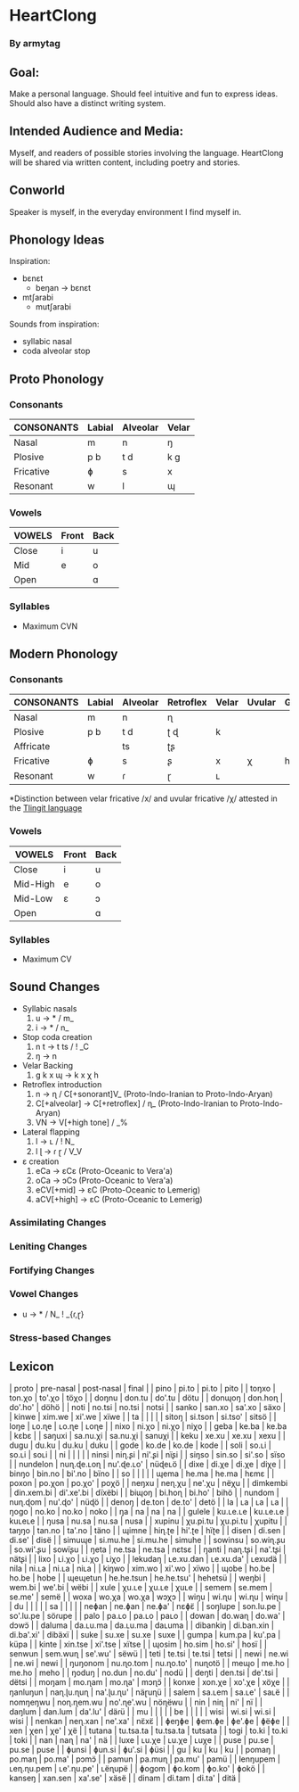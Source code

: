 # HeartClong

### By armytag

## Goal:

Make a personal language.  Should feel intuitive and fun to express ideas.  Should also have a distinct writing system.

## Intended Audience and Media:

Myself, and readers of possible stories involving the language.  HeartClong will be shared via written content, including poetry and stories.

## Conworld

Speaker is myself, in the everyday environment I find myself in.

## Phonology Ideas

Inspiration:
- bɛnɛt
    - beŋan → bɛnɛt
- mtʃarabi
    - mutʃarabi

Sounds from inspiration:
- syllabic nasal
- coda alveolar stop

## Proto Phonology

### Consonants

| CONSONANTS | Labial | Alveolar | Velar |
|---         |---     |---       |---    |
| Nasal      | m      | n        | ŋ     |
| Plosive    | p b    | t d      | k g   |
| Fricative  | ɸ      | s        | x     |
| Resonant   | w      | l        | ɰ     |

### Vowels

| VOWELS | Front | Back |
|---     |---    |---   |
| Close  | i     | u    |
| Mid    | e     | o    |
| Open   |       | ɑ    |

### Syllables

- Maximum CVN

## Modern Phonology

### Consonants

| CONSONANTS | Labial | Alveolar | Retroflex | Velar | Uvular | Glottal |
|---         |---     |---       |---        |---    |---     |---      |
| Nasal      | m      | n        | ɳ         |       |        |         |
| Plosive    | p b    | t d      | ʈ ɖ       | k     |        |         |
| Affricate  |        | ts       | ʈʂ        |       |        |         |
| Fricative  | ɸ      | s        | ʂ         | x     | χ      | h       |
| Resonant   | w      | ɾ        | ɽ         | ʟ     |        |         |

*Distinction between velar fricative /x/ and uvular fricative /χ/ attested in the [Tlingit language](https://en.wikipedia.org/wiki/Tlingit_language#Consonants)

### Vowels

| VOWELS   | Front | Back |
|---       |---    |---   |
| Close    | i     | u    |
| Mid-High | e     | o    |
| Mid-Low  | ɛ     | ɔ    |
| Open     |       | ɑ    |

### Syllables

- Maximum CV

## Sound Changes

- Syllabic nasals
    1. u → \* / m\_
    1. i → \* / n\_
- Stop coda creation
    1. n t → t ts / ! \_C
    1. ŋ → n
- Velar Backing
    1. g k x ɰ → k x χ h
- Retroflex introduction
    1. n → ɳ / C[+sonorant]V\_ (Proto-Indo-Iranian to Proto-Indo-Aryan)
    1. C[+alveolar] → C[+retroflex] / ɳ\_ (Proto-Indo-Iranian to Proto-Indo-Aryan)
    1. VN → V[+high tone] / \_%
- Lateral flapping
    1. l → ʟ / ! N\_
    1. l ɭ → ɾ ɽ / V\_V
- ɛ creation
    1. eCa → ɛCɛ (Proto-Oceanic to Vera'a)
    1. oCa → ɔCɔ (Proto-Oceanic to Vera'a)
    1. eCV[+mid] → ɛC (Proto-Oceanic to Lemerig)
    1. aCV[+high] → ɛC (Proto-Oceanic to Lemerig)


### Assimilating Changes

### Leniting Changes

### Fortifying Changes

### Vowel Changes

- u → \* / N\_ ! \_{ɾ,ɽ}

### Stress-based Changes

## Lexicon

| proto | pre-nasal | post-nasal | final |
| pino     | pi.to      | pi.to      | pito |
| toŋxo    | ton.χo     | to'.χo     | töχo |
| doŋnu    | don.tu     | do'.tu     | dötu |
| donɰoŋ   | don.hoɳ    | do'.ho'    | döhö |
| noti     | no.tsi     | no.tsi     | notsi |
| sanko    | san.xo     | sa'.xo     | säxo |
| kinwe    | xim.we     | xi'.we     | xïwe |
| ta | | | |
| sitoŋ    | si.tson    | si.tso'    | sitsö |
| loŋe     | ʟo.ɳe      | ʟo.ɳe      | ʟoɳe |
| nixo     | ni.χo      | ni.χo      | niχo |
| geba     | ke.ba      | ke.ba      | kɛbɛ |
| saŋuxi   | sa.nu.χi   | sa.nu.χi   | sanuχi |
| keku     | xe.xu      | xe.xu      | xexu |
| dugu     | du.ku      | du.ku      | duku |
| gode     | ko.de      | ko.de      | kode |
| soli     | so.ʟi      | so.ʟi      | soʟi |
| ni | | | |
| ninsi    | niɳ.ʂi     | ni'.ʂi     | nïʂi |
| siŋso    | sin.so     | si'.so     | sïso |
| nundelon | nuɳ.ɖe.ʟoɳ | nu'.ɖe.ʟo' | nüɖeʟö |
| dixe     | di.χe      | di.χe      | diχe |
| binŋo    | bin.no     | bi'.no     | bïno |
| so | | | |
| ɰema     | he.ma      | he.ma      | hɛmɛ |
| poxon    | po.χon     | po.χo'     | poχö |
| neŋxu    | neɳ.χu     | ne'.χu     | nëχu |
| dimkembi | din.xem.bi | di'.xe'.bi | dïxëbi |
| biɰoŋ    | bi.hoɳ     | bi.ho'     | bihö |
| nundom   | nuɳ.ɖom    | nu'.ɖo'    | nüɖö |
| denoŋ    | de.ton     | de.to'     | detö |
| la       | ʟa         | ʟa         | ʟa |
| ŋogo     | no.ko      | no.ko      | noko |
| ŋa       | na         | na         | na |
| gulele   | ku.ʟe.ʟe   | ku.ʟe.ʟe   | kuʟeʟe |
| ŋusa     | nu.sa      | nu.sa      | nusa |
| xupinu   | χu.pi.tu   | χu.pi.tu   | χupitu |
| taŋŋo    | tan.no     | ta'.no     | täno |
| ɰimne    | hiɳ.ʈe     | hi'.ʈe     | hïʈe |
| disen    | di.sen     | di.se'     | disë |
| simuɰe   | si.mu.he   | si.mu.he   | simuhe |
| sowinsu  | so.wiɳ.ʂu  | so.wi'.ʂu  | sowïʂu |
| ŋeta     | ne.tsa     | ne.tsa     | nɛtsɛ |
| ŋanti    | naɳ.tʂi    | na'.tʂi    | nätʂi |
| lixo     | ʟi.χo      | ʟi.χo      | ʟiχo |
| lekudaŋ  | ʟe.xu.dan  | ʟe.xu.da'  | ʟexudä |
| nila     | ni.ʟa      | ni.ʟa      | niʟa |
| kiŋwo    | xim.wo     | xi'.wo     | xïwo |
| ɰobe     | ho.be      | ho.be      | hobe |
| ɰeɰetun  | he.he.tsun | he.he.tsu' | hehetsü |
| weŋbi    | wem.bi     | we'.bi     | wëbi |
| xule     | χu.ʟe      | χu.ʟe      | χuʟe |
| semem    | se.mem     | se.me'     | semë |
| woxa     | wo.χa      | wo.χa      | wɔχɔ |
| wiŋu     | wi.ɳu      | wi.ɳu      | wiɳu |
| du | | | |
| sa | | | |
| neɸan    | ne.ɸan     | ne.ɸa'     | nɛɸɛ̈ |
| soŋlupe  | son.lu.pe  | so'.lu.pe  | söɾupe |
| palo     | pa.ʟo      | pa.ʟo      | paʟo |
| dowan    | do.waɳ     | do.wa'     | dɔwɔ̈ |
| daluma   | da.ʟu.ma   | da.ʟu.ma   | daʟuma |
| dibankiŋ | di.ban.xin | di.ba'.xi' | dibäxï |
| suke     | su.xe      | su.xe      | suxe |
| gumpa    | kum.pa     | ku'.pa     | küpa |
| kinte    | xin.tse    | xi'.tse    | xïtse |
| ɰosim    | ho.sim     | ho.si'     | hosï |
| senwun   | sem.wuɳ    | se'.wu'    | sëwü |
| teti     | te.tsi     | te.tsi     | tetsi |
| newi     | ne.wi      | ne.wi      | newi |
| ŋuŋonom  | nu.ɳo.tom  | nu.ɳo.to'  | nuɳotö |
| meɰo     | me.ho      | me.ho      | meho |
| ŋoduŋ    | no.dun     | no.du'     | nodü |
| deŋti    | den.tsi    | de'.tsi    | dëtsi |
| moŋam    | mo.ɳam     | mo.ɳa'     | mɔɳɔ̈ |
| konxe    | xon.χe     | xo'.χe     | xöχe |
| ŋanluŋun | naɳ.ɭu.ɳuɳ | na'.ɭu.ɳu' | näɽuɳü |
| salem    | sa.ʟem     | sa.ʟe'     | saʟë |
| nomŋeŋwu | noɳ.ɳem.wu | no'.ɳe'.wu | nöɳëwu |
| nin      | niɳ        | ni'        | nï |
| daŋlum   | dan.lum    | da'.lu'    | däɾü |
| mu | | | |
| be | | | |
| wisi     | wi.si      | wi.si      | wisi |
| nenkan   | neɳ.xan    | ne'.xa'    | nɛ̈xɛ̈ |
| ɸeŋɸe    | ɸem.ɸe     | ɸe'.ɸe     | ɸëɸe |
| xen      | χen        | χe'        | χë |
| tutana   | tu.tsa.ta  | tu.tsa.ta  | tutsata |
| togi     | to.ki      | to.ki      | toki |
| nan      | naɳ        | na'        | nä |
| luxe     | ʟu.χe      | ʟu.χe      | ʟuχe |
| puse     | pu.se      | pu.se      | puse |
| ɸunsi    | ɸun.si     | ɸu'.si     | ɸüsi |
| gu       | ku         | ku         | ku |
| pomaŋ    | po.maɳ     | po.ma'     | pɔmɔ̈ |
| pamun    | pa.muɳ     | pa.mu'     | pamü |
| lenŋupem | ʟeɳ.ɳu.pem | ʟe'.ɳu.pe' | ʟëɳupë |
| ɸogom    | ɸo.kom     | ɸo.ko'     | ɸokö |
| kanseŋ   | xan.sen    | xa'.se'    | xäsë |
| dinam    | di.tam     | di.ta'     | ditä |

